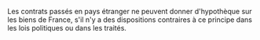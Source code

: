   
 Les contrats passés en pays étranger ne peuvent donner d'hypothèque sur les biens de France, s'il n'y a des dispositions contraires à ce principe dans les lois politiques ou dans les traités.  

  
